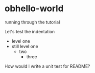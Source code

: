 # obhello-world
running through the tutorial

Let's test the indentation
  * level one
  * still level one
      * two
          * three
  

How would I write a unit test for README?
